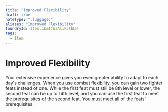 ```yaml
---
title: "Improved Flexibility"
draft: true
noteType: ":luggage:"
aliases: "Improved Flexibility"
foundryId: Item.ibmffbzAliFJtbLN
tags:
  - Item
---
```


# Improved Flexibility

Your extensive experience gives you even greater ability to adapt to each day's challenges. When you use combat flexibility, you can gain two fighter feats instead of one. While the first feat must still be 8th level or lower, the second feat can be up to 14th level, and you can use the first feat to meet the prerequisites of the second feat. You must meet all of the feats' prerequisites.
